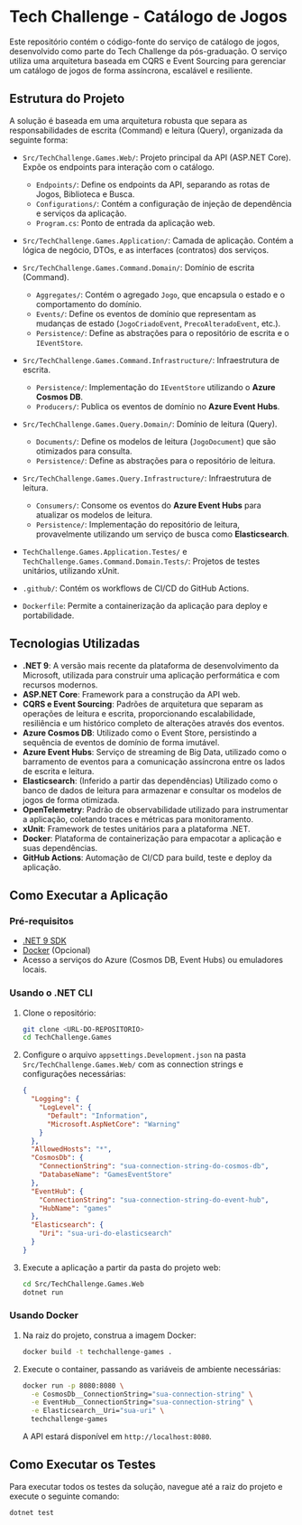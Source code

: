 # Tech Challenge - Catálogo de Jogos

Este repositório contém o código-fonte do serviço de catálogo de jogos, desenvolvido como parte do Tech Challenge da pós-graduação. O serviço utiliza uma arquitetura baseada em CQRS e Event Sourcing para gerenciar um catálogo de jogos de forma assíncrona, escalável e resiliente.

## Estrutura do Projeto

A solução é baseada em uma arquitetura robusta que separa as responsabilidades de escrita (Command) e leitura (Query), organizada da seguinte forma:

-   `Src/TechChallenge.Games.Web/`: Projeto principal da API (ASP.NET Core). Expõe os endpoints para interação com o catálogo.
    -   `Endpoints/`: Define os endpoints da API, separando as rotas de Jogos, Biblioteca e Busca.
    -   `Configurations/`: Contém a configuração de injeção de dependência e serviços da aplicação.
    -   `Program.cs`: Ponto de entrada da aplicação web.

-   `Src/TechChallenge.Games.Application/`: Camada de aplicação. Contém a lógica de negócio, DTOs, e as interfaces (contratos) dos serviços.

-   `Src/TechChallenge.Games.Command.Domain/`: Domínio de escrita (Command).
    -   `Aggregates/`: Contém o agregado `Jogo`, que encapsula o estado e o comportamento do domínio.
    -   `Events/`: Define os eventos de domínio que representam as mudanças de estado (`JogoCriadoEvent`, `PrecoAlteradoEvent`, etc.).
    -   `Persistence/`: Define as abstrações para o repositório de escrita e o `IEventStore`.

-   `Src/TechChallenge.Games.Command.Infrastructure/`: Infraestrutura de escrita.
    -   `Persistence/`: Implementação do `IEventStore` utilizando o **Azure Cosmos DB**.
    -   `Producers/`: Publica os eventos de domínio no **Azure Event Hubs**.

-   `Src/TechChallenge.Games.Query.Domain/`: Domínio de leitura (Query).
    -   `Documents/`: Define os modelos de leitura (`JogoDocument`) que são otimizados para consulta.
    -   `Persistence/`: Define as abstrações para o repositório de leitura.

-   `Src/TechChallenge.Games.Query.Infrastructure/`: Infraestrutura de leitura.
    -   `Consumers/`: Consome os eventos do **Azure Event Hubs** para atualizar os modelos de leitura.
    -   `Persistence/`: Implementação do repositório de leitura, provavelmente utilizando um serviço de busca como **Elasticsearch**.

-   `TechChallenge.Games.Application.Testes/` e `TechChallenge.Games.Command.Domain.Tests/`: Projetos de testes unitários, utilizando xUnit.

-   `.github/`: Contém os workflows de CI/CD do GitHub Actions.

-   `Dockerfile`: Permite a containerização da aplicação para deploy e portabilidade.

## Tecnologias Utilizadas

-   **.NET 9**: A versão mais recente da plataforma de desenvolvimento da Microsoft, utilizada para construir uma aplicação performática e com recursos modernos.
-   **ASP.NET Core**: Framework para a construção da API web.
-   **CQRS e Event Sourcing**: Padrões de arquitetura que separam as operações de leitura e escrita, proporcionando escalabilidade, resiliência e um histórico completo de alterações através dos eventos.
-   **Azure Cosmos DB**: Utilizado como o Event Store, persistindo a sequência de eventos de domínio de forma imutável.
-   **Azure Event Hubs**: Serviço de streaming de Big Data, utilizado como o barramento de eventos para a comunicação assíncrona entre os lados de escrita e leitura.
-   **Elasticsearch**: (Inferido a partir das dependências) Utilizado como o banco de dados de leitura para armazenar e consultar os modelos de jogos de forma otimizada.
-   **OpenTelemetry**: Padrão de observabilidade utilizado para instrumentar a aplicação, coletando traces e métricas para monitoramento.
-   **xUnit**: Framework de testes unitários para a plataforma .NET.
-   **Docker**: Plataforma de containerização para empacotar a aplicação e suas dependências.
-   **GitHub Actions**: Automação de CI/CD para build, teste e deploy da aplicação.

## Como Executar a Aplicação

### Pré-requisitos

-   [.NET 9 SDK](https://dotnet.microsoft.com/download/dotnet/9.0)
-   [Docker](https://www.docker.com/products/docker-desktop) (Opcional)
-   Acesso a serviços do Azure (Cosmos DB, Event Hubs) ou emuladores locais.

### Usando o .NET CLI

1.  Clone o repositório:
    ```bash
    git clone <URL-DO-REPOSITORIO>
    cd TechChallenge.Games
    ```

2.  Configure o arquivo `appsettings.Development.json` na pasta `Src/TechChallenge.Games.Web/` com as connection strings e configurações necessárias:
    ```json
    {
      "Logging": {
        "LogLevel": {
          "Default": "Information",
          "Microsoft.AspNetCore": "Warning"
        }
      },
      "AllowedHosts": "*",
      "CosmosDb": {
        "ConnectionString": "sua-connection-string-do-cosmos-db",
        "DatabaseName": "GamesEventStore"
      },
      "EventHub": {
        "ConnectionString": "sua-connection-string-do-event-hub",
        "HubName": "games"
      },
      "Elasticsearch": {
        "Uri": "sua-uri-do-elasticsearch"
      }
    }
    ```

3.  Execute a aplicação a partir da pasta do projeto web:
    ```bash
    cd Src/TechChallenge.Games.Web
    dotnet run
    ```

### Usando Docker

1.  Na raiz do projeto, construa a imagem Docker:
    ```bash
    docker build -t techchallenge-games .
    ```

2.  Execute o container, passando as variáveis de ambiente necessárias:
    ```bash
    docker run -p 8080:8080 \
      -e CosmosDb__ConnectionString="sua-connection-string" \
      -e EventHub__ConnectionString="sua-connection-string" \
      -e Elasticsearch__Uri="sua-uri" \
      techchallenge-games
    ```
    A API estará disponível em `http://localhost:8080`.

## Como Executar os Testes

Para executar todos os testes da solução, navegue até a raiz do projeto e execute o seguinte comando:

```bash
dotnet test
```
